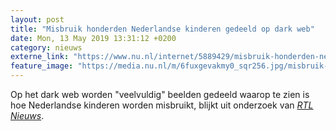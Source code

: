 ```yaml
---
layout: post
title: "Misbruik honderden Nederlandse kinderen gedeeld op dark web"
date: Mon, 13 May 2019 13:31:12 +0200
category: nieuws
externe_link: "https://www.nu.nl/internet/5889429/misbruik-honderden-nederlandse-kinderen-gedeeld-op-dark-web.html"
feature_image: "https://media.nu.nl/m/6fuxgevakmy0_sqr256.jpg/misbruik-honderden-nederlandse-kinderen-gedeeld-op-dark-web.jpg"
---
```


Op het dark web worden "veelvuldig" beelden gedeeld waarop te zien is hoe Nederlandse kinderen worden misbruikt, blijkt uit onderzoek van <a href="https://www.rtlnieuws.nl/nieuws/nederland/artikel/4702981/misbruikbeelden-honderden-nederlandse-kinderen-gedeeld" target="_blank"><em>RTL Nieuws</em></a>.
